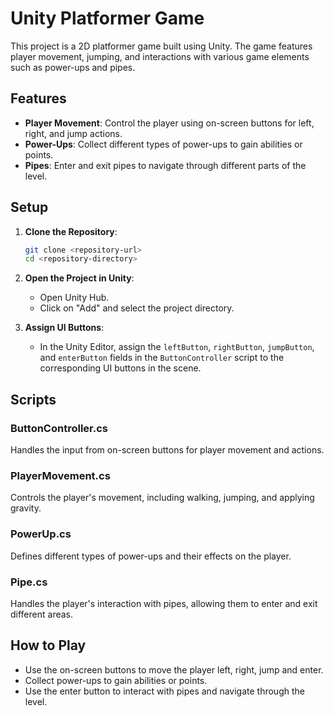 # Unity Platformer Game

This project is a 2D platformer game built using Unity. The game features player movement, jumping, and interactions with various game elements such as power-ups and pipes.

## Features

- **Player Movement**: Control the player using on-screen buttons for left, right, and jump actions.
- **Power-Ups**: Collect different types of power-ups to gain abilities or points.
- **Pipes**: Enter and exit pipes to navigate through different parts of the level.

## Setup

1. **Clone the Repository**:
   ```sh
   git clone <repository-url>
   cd <repository-directory>
   ```

2. **Open the Project in Unity**:
   - Open Unity Hub.
   - Click on "Add" and select the project directory.

3. **Assign UI Buttons**:
   - In the Unity Editor, assign the `leftButton`, `rightButton`, `jumpButton`, and `enterButton` fields in the `ButtonController` script to the corresponding UI buttons in the scene.

## Scripts

### ButtonController.cs

Handles the input from on-screen buttons for player movement and actions.

### PlayerMovement.cs

Controls the player's movement, including walking, jumping, and applying gravity.

### PowerUp.cs

Defines different types of power-ups and their effects on the player.

### Pipe.cs

Handles the player's interaction with pipes, allowing them to enter and exit different areas.

## How to Play

- Use the on-screen buttons to move the player left, right, jump and enter.
- Collect power-ups to gain abilities or points.
- Use the enter button to interact with pipes and navigate through the level.
